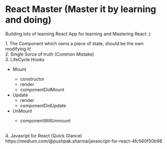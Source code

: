 # React Master (Master it by learning and doing)
Building lots of learning React App for learning and Mastering React :)

</hr>
1. The Component which owns a piece of state, should be the own modifying it!
</br>
2. Single Sorce of truth (Common Mistake)
</br>
3. LifeCycle Hooks
<ul>
  <li>Mount</li>
  	<ul>
      <li>constructor</li>
      <li>render</li>
      <li>componentDidMount</li>
    </ul>
  <li>Update
    <ul>
      <li>render</li>
      <li>componentDidUpdate</li>
    </ul>
  </li>
  <li>UnMount</li>
  	<ul>
      <li>componentWillUnmount</li>
    </ul>
</ul>
</br>
4. Javasript for React (Quick Glance)
https://medium.com/@pushpak.sharma/javascript-for-react-4fc560f50b98
